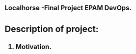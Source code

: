 ## Localhorse -Final Project EPAM DevOps.

<h1> Description of project: <h2>

1. Motivation.












